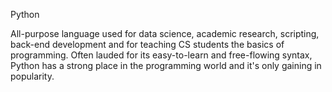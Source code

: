 Python

All-purpose language used for data science, academic research, scripting, back-end development and for teaching CS students the basics of programming. Often lauded for its easy-to-learn and free-flowing syntax, Python has a strong place in the programming world and it's only gaining in popularity.